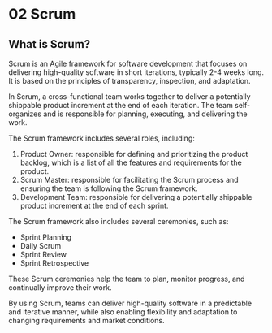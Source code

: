 # 02 Scrum

## What is Scrum?

Scrum is an Agile framework for software development that focuses on delivering high-quality software in short iterations, typically 2-4 weeks long. It is based on the principles of transparency, inspection, and adaptation.

In Scrum, a cross-functional team works together to deliver a potentially shippable product increment at the end of each iteration. The team self-organizes and is responsible for planning, executing, and delivering the work.

The Scrum framework includes several roles, including:

1. Product Owner: responsible for defining and prioritizing the product backlog, which is a list of all the features and requirements for the product.
2. Scrum Master: responsible for facilitating the Scrum process and ensuring the team is following the Scrum framework.
3. Development Team: responsible for delivering a potentially shippable product increment at the end of each sprint.

The Scrum framework also includes several ceremonies, such as:

- Sprint Planning
- Daily Scrum
- Sprint Review
- Sprint Retrospective

These Scrum ceremonies help the team to plan, monitor progress, and continually improve their work.

By using Scrum, teams can deliver high-quality software in a predictable and iterative manner, while also enabling flexibility and adaptation to changing requirements and market conditions.
